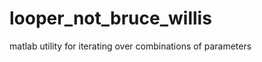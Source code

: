 looper_not_bruce_willis
=======================

matlab utility for iterating over combinations of parameters
